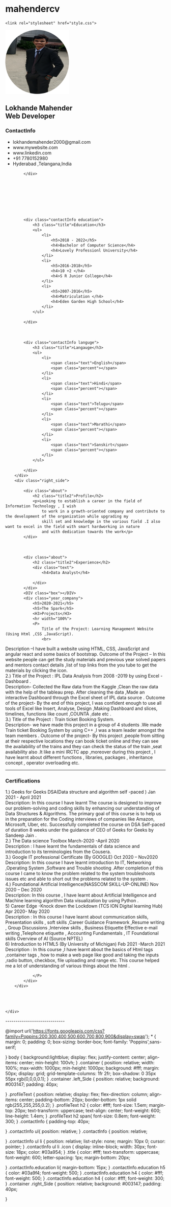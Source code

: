 # mahendercv


<!DOCTYPE html>
<html lang="en">
<head>
    <meta charset="UTF-8">
    <meta http-equiv="X-UA-Compatible" content="IE=edge">
    <meta name="viewport" content="width=device-width, initial-scale=1.0">
    <title>Responsie Cv using HTML  and CSS</title>
    <link rel="stylesheet" href="https://cdnjs.cloudflare.com/ajax/libs/font-awesome/4.7.0/css/font-awesome.css" integrity="sha512-5A8nwdMOWrSz20fDsjczgUidUBR8liPYU+WymTZP1lmY9G6Oc7HlZv156XqnsgNUzTyMefFTcsFH/tnJE/+xBg==" crossorigin="anonymous" referrerpolicy="no-referrer" />

    <link rel="stylesheet" href="style.css">
</head>
<body>
    <div class="container">
        <div class="left_Side">
            <div class="profileText">
                <div class="imgBx">
                    <img width=200px height=200px src="2.png">
                </div>
                <h2>Lokhande Mahender<br><span>Web Developer</span></h2>
            </div>
            <div class="contactInfo">
                <h3 class="title">ContactInfo</h3>
                <ul>
                    <li>
                        <span class="icon"><i class="fa fa-envelope-square" aria-hidden="true"></i></span>
                        <span class="text">lokhandemahender2000@gmail.com</span>
                    </li>
                    <li>
                        <span class="icon"><i class="fa fa-globe" aria-hidden="true"></i></span>
                        <span class="text">www.mywebsite.com</span>
                    </li>
                    <li>
                         <span class="icon"><i class="fa fa-linkedin-square" aria-hidden="true"></i></span>
                        <span class="text">www.linkedin.com</span>
                    </li>
                    <li>
                        <span class="icon"><i class="fa fa-phone" aria-hidden="true"></i></span>
                        <span class="text">+91 7780152980</span>
                    </li>
                    <li>
                        <span class="icon"><i class="fa fa-map-marker" aria-hidden="true"></i></span>
                        <span class="text">Hyderabad ,Telangana,India</span>
                    </li>
                </ul>

            </div>
        







            <div class="contactInfo education">
                <h3 class="title">Education</h3>
                <ul>
                    <li>
                        <h5>2018 - 2022</h5>
                        <h4>Bachelor of Computer Science</h4>
                        <h4>Lovely Professionl University</h4>
                    </li>
                    <li>
                        <h5>2016-2018</h5>
                        <h4>10 +2 </h4>
                        <h4>S R Junior College</h4>
                    </li>
                    <li>
                        <h5>2007-2016</h5>
                        <h4>Matriculation </h4>
                        <h4>Eden Garden High School</h4>
                    </li>
                </ul>

            </div>
        


            <div class="contactInfo languge">
                <h3 class="title">Langauge</h3>
                <ul>
                    <li>
                        <span class="text">English</span>
                        <span class="percent"></span>
                    </li>
                    <li>
                        <span class="text">Hindi</span>
                        <span class="percent"></span>
                    </li>
                    <li>
                        <span class="text">Telugu</span>
                        <span class="percent"></span>
                    </li>
                    <li>
                        <span class="text">Marathi</span>
                        <span class="percent"></span>
                    </li>
                    <li>
                        <span class="text">Sanskirt</span>
                        <span class="percent"></span>
                    </li>
                </ul>

            </div>
        </div>
        <div class="right_side">

            <div class="about">
                <h2 class="title2">Profile</h2>
                <p>Looking to establish a career in the field of Information Technology , I wish 
                    to work in a growth-oriented company and contribute to the development of the organization while upgrading my 
                    skill set and knowledge in the various field .I also want to excel in the field with smart hardworking in nature 
                    and with dedication towards the work</p>
            </div>



            <div class="about">
                <h2 class="title2">Experience</h2>
                <div class="text">
                    <h4>Data Analyst</h4>
                    
                </div>
            </div>
            <DIV class="box"></DIV>
            <div class="year_company">
                <h5>2020-2021</h5>
                <h5>The Spark</h5>
                <H3>Projects</H3>
                <hr width="100%">
                <P>
                    Title of the Project: Learning Management Website (Using Html ,CSS ,JavaScript).
                    <br>
 Description –I have built a website using HTML, CSS, JavaScript and angular react and some basics of bootstrap.
Outcome of the Project – In this website people can get the study materials and previous year solved papers and 
mentors contact details ,list of top links from the you tube to get the materials by clicking the icon.
<br>
2.) Title of the Project : IPL Data Analysis from 2008 -2019 by using Excel -Dashboard .
<br>
 Description- Collected the Raw data from the Kaggle ,Clean the raw data with the help of the tableau prep.
After cleaning the data ,Made an interactive Dashboard through the Excel sheet of IPL data source .
Outcome of the project- By the end of this project, I was confident enough to use all tools of Excel like Insert, 
Analyse, Design ,Making Dashboard and slices, timelines, functions like count ,COUNTA ,date etc .
<br>
3.) Title of the Project : Train ticket Booking System.
<br>
 Description- we have made this project in a group of 4 students .We made Train ticket Booking System by using C++ 
,I was a team leader amongst the team members .
Outcome of the project- By this project ,people from sitting at their respective locations they can book ticket online and 
they can see the availability of the trains and they can check the status of the train ,seat availability also .It like a mini 
IRCTC app ,moreover during this project , I have learnt about different functions , libraries, packages , inheritance concept 
, operator overloading etc.
<br>
<hr>

<h3>Certifications</h3>
<p>
    1.) Geeks for Geeks DSA(Data structure and algorithm self -paced ) Jan 2021 - April 2021
    <br>
Description: In this course I have learnt The course is designed to improve our problem-solving and 
coding skills by enhancing our understanding of Data Structures & Algorithms. The primary goal 
of this course is to help us in the preparation for the Coding interviews of companies like Amazon, 
Microsoft, Uber, etc.
Successfully completed the course on DSA Self-paced of duration 8 weeks under the guidance of CEO of 
Geeks for Geeks by Sandeep Jain .
<br>
2.) The Data science Toolbox March-2020 -April 2020
<br>
Description : I have learnt the fundamentals of data science and introduction to its terminologies from 
the Cousera.
<br>
3.) Google IT professional Certificate (By GOOGLE) Oct 2020 – Nov2020
<br>
Description: In this course I have learnt introduction to IT, Networking ,Operating System ,Software and 
Trouble shooting .After completion of this course I came to know the problem related to the system 
troubleshoots issues etc and able to short out the problems related to the system .
<br>
4.) Foundational Artificial Intelligence(NASSCOM SKILL-UP-ONLINE) Nov 2020 – Dec 2020
<br>
 Description: In this course , I have learnt about Artificial Intelligence and Machine learning algorithm
 Data visualization by using Python .
 <br>
 5) Career Edge -Knock down the Lockdown (TCS ION Digital learning Hub) Apr 2020- May 2020 
 <br>
 Description : In this course I have learnt about communication skills, Presentation skills ,
 soft skills ,Career Guidance Framework ,Resume writing , Group Discussions ,Interview skills , Business 
 Etiquette Effective e-mail writing ,Telephone etiquette , Accounting Fundamentals , IT Foundational 
 skills Overview of AI (Source NPTEL)
 <br>
 6) Introduction to HTML5 (By University of Michigan) Feb 2021 -March 2021 
 <br>
 Description : In this course ,I have learnt about the basics of Html tags ,container tags , how to make a 
web page like good and taking the inputs ,radio button, checkbox, file uploading and range etc. This course helped 
me a lot of understanding of various things about the html .
<br>

</p>

                </P>
            </div>
        </div>



        
    </div>
    
</body>
</html>
-----------------------------

@import url('https://fonts.googleapis.com/css?family=Poppins:200,300,400,500,600,700,800,900&display=swap');
*
{
    margin: 0;
    padding: 0;
    box-sizing: border-box;
    font-family: 'Poppins',sans-serif;

}
body
{
    background:lightblue;
    display: flex;
    justify-content: center;
    align-items: center;
    min-height: 100vh;
}
.container
{
position: relative;
width: 100%;
max-width: 1000px;
min-height: 1000px;
background: #fff;
margin: 50px;
display: grid;
grid-template-columns: 1fr 2fr;
box-shadow: 0 35px 55px rgb(0,0,0,0.1);
}
.container .left_Side
{
    position: relative;
    background: #003147;
    padding: 40px;

}
.profileText
{
    position: relative;
    display: flex;
    flex-direction: column;
    align-items: center;
    padding-bottom: 20px;
    border-bottom: 1px solid rgb(255,255,255,0.2);
}
.profileText h2
{
    color: #fff;
    font-size: 1.5em;
    margin-top: 20px;
    text-transform: uppercase;
    text-align: center;
    font-weight: 600;
    line-height: 1.4em;
}
.profileText h2 span{
    font-size: 0.8em;
    font-weight: 300;
}
.contactInfo
{
    padding-top: 40px;
    

}
.contactInfo ul{
    position: relative;
}
.contactInfo
{
    position: relative;
    
}
.contactInfo ul li
{
    position: relative;
    list-style: none;
    margin: 10px 0;
    cursor: pointer;
}
.contactInfo ul li .icon
{
    display: inline-block;
    width: 30px;
    font-size: 18px;
    color: #03a954;
}
.title
{
    color: #fff;
    text-transform: uppercase;
    font-weight: 600;
    letter-spacing: 1px;
    margin-bottom: 20px;

}
.contactInfo.education li{
    margin-bottom: 15px;
}
.contactInfo.education h5
{
    color: #03a9f4;
    font-weight: 500;
}
.contactInfo.education h4
{
    color: #fff;
    font-weight: 500;
}
.contactInfo.education h4
{
    color: #fff;
    font-weight: 300;
}
.container .right_Side
{
    position: relative;
    background: #003147;
    padding: 40px;

}



